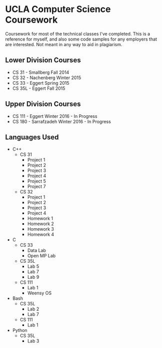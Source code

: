 # UCLA Computer Science Coursework
Coursework for most of the technical classes I've completed. This is a reference for myself, and also some code samples for any employers that are interested. Not meant in any way to aid in plagiarism.  

## Lower Division Courses  
* CS 31 - Smallberg Fall 2014  
* CS 32 - Nachenberg Winter 2015  
* CS 33 - Eggert Spring 2015  
* CS 35L - Eggert Fall 2015  

## Upper Division Courses  
* CS 111 - Eggert Winter 2016 - In Progress  
* CS 180 - Sarrafzadeh Winter 2016 - In Progress  

## Languages Used  
* C++  
    * CS 31  
        * Project 1  
        * Project 2  
        * Project 3  
        * Project 4  
        * Project 5  
        * Project 7  
    * CS 32  
        * Project 1  
        * Project 2  
        * Project 3  
        * Project 4  
        * Homework 1  
        * Homework 2  
        * Homework 3  
        * Homework 4  
* C  
    * CS 33  
        * Data Lab  
        * Open MP Lab  
    * CS 35L  
        * Lab 5  
        * Lab 7  
        * Lab 9  
    * CS 111
        * Lab 1
        * Weensy OS
* Bash  
    * CS 35L  
        * Lab 2  
        * Lab 7  
    * CS 111
        * Lab 1
* Python  
    * CS 35L  
        * Lab 3  
